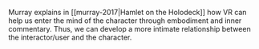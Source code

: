 Murray explains in [[murray-2017|Hamlet on the Holodeck]] how VR can help us enter the mind of the character through embodiment and inner commentary. Thus, we can develop a more intimate relationship between the interactor/user and the character.